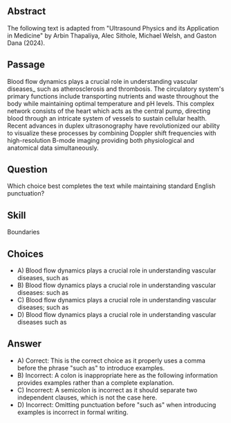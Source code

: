 ## Abstract
The following text is adapted from "Ultrasound Physics and its Application in Medicine" by Arbin Thapaliya, Alec Sithole, Michael Welsh, and Gaston Dana (2024).

## Passage
Blood flow dynamics plays a crucial role in understanding vascular diseases_ such as atherosclerosis and thrombosis. The circulatory system's primary functions include transporting nutrients and waste throughout the body while maintaining optimal temperature and pH levels. This complex network consists of the heart which acts as the central pump, directing blood through an intricate system of vessels to sustain cellular health. Recent advances in duplex ultrasonography have revolutionized our ability to visualize these processes by combining Doppler shift frequencies with high-resolution B-mode imaging providing both physiological and anatomical data simultaneously.

## Question
Which choice best completes the text while maintaining standard English punctuation?

## Skill
Boundaries

## Choices
- A) Blood flow dynamics plays a crucial role in understanding vascular diseases, such as
- B) Blood flow dynamics plays a crucial role in understanding vascular diseases: such as
- C) Blood flow dynamics plays a crucial role in understanding vascular diseases; such as
- D) Blood flow dynamics plays a crucial role in understanding vascular diseases such as

## Answer
- A) Correct: This is the correct choice as it properly uses a comma before the phrase "such as" to introduce examples.
- B) Incorrect: A colon is inappropriate here as the following information provides examples rather than a complete explanation.
- C) Incorrect: A semicolon is incorrect as it should separate two independent clauses, which is not the case here.
- D) Incorrect: Omitting punctuation before "such as" when introducing examples is incorrect in formal writing.